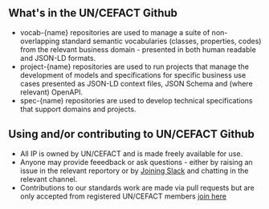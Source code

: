 ## What's in the UN/CEFACT Github

* vocab-{name} repositories are used to manage a suite of non-overlapping standard semantic vocabularies (classes, properties, codes) from the relevant business domain - presented in both human readable and JSON-LD formats. 
* project-{name} repositories are used to run projects that manage the development of models and specifications for specific business use cases presented as JSON-LD context files, JSON Schema and (where relevant) OpenAPI. 
* spec-{name) repositories are used to develop technical specifications that support domains and projects.

## Using and/or contributing to UN/CEFACT Github

* All IP is owned by UN/CEFACT and is made freely available for use.
* Anyone may provide feeedback or ask questions - either by raising an issue in the relevant reportory or by [Joining Slack](https://join.slack.com/t/uncefact/shared_invite/zt-1aqhrk03q-Z1NjjDDOx_wozzBxbQN0GQ) and chatting in the relevant channel.
* Contributions to our standards work are made via pull requests but are only accepted from registered UN/CEFACT members [join here](https://uncefact.unece.org/display/uncefactpublic/UNCEFACT+Expert+Registration)
